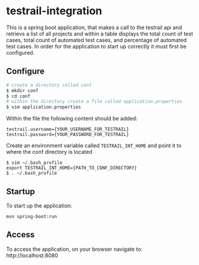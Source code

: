 # testrail-integration
This is a spring boot application, that makes a call to the testrail api and retrievs a list of all projects and within a table displays the total count of test cases, total count of automated test cases, and percentage of automated test cases. In order for the application to start up correctly it must first be configured.

## Configure

```bash
# create a directory called conf
$ mkdir conf
$ cd conf
# within the directory create a file called application.properties
$ vim application.properties
```

Within the file the following content should be added:

```
testrail.username={YOUR_USERNAME_FOR_TESTRAIL}
testrail.password={YOUR_PASSWORD_FOR_TESTRAIL}
```

Create an environment variable called `TESTRAIL_INT_HOME` and point it to where the conf directory is located

```
$ vim ~/.bash_profile
export TESTRAIL_INT_HOME={PATH_TO_CONF_DIRECTORY}
$ . ~/.bash_profile
```

## Startup
To start up the application:
```
mvn spring-boot:run
```

## Access
To access the application, on your browser navigate to: http://localhost:8080

